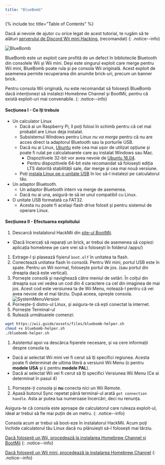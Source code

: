 ```yaml
---
title: "BlueBomb"
---
```


{% include toc title="Table of Contents" %}

Dacă ai nevoie de ajutor cu orice legat de acest tutorial, te rugăm să te alături [ serverului de Discord Wii mini Hacking.](https://discord.gg/6ryxnkS) (recomandat)
{: .notice--info}

![BlueBomb](/images/bluebomb.png)

BlueBomb este un exploit care profită de un defect în bibliotecile Bluetooth din consolele Wii și Wii mini. Deși este singurul exploit care merge pentru Wii mini, BlueBomb poate rula și pe consola Wii originală. Acest exploit de asemenea permite recuperarea din anumite brick-uri, precum un banner brick.

Pentru consola Wii originală, nu este recomandat să folosești BlueBomb dacă intenționezi să instalezi Homebrew Channel și BootMii, pentru că există exploit-uri mai convenabile.
{: .notice--info}

#### Secțiunea I - Ce îți trebuie
- Un calculator Linux
  - Dacă ai un Raspberry Pi, îl poți folosi în schimb pentru că cel mai probabil are Linux deja instalat.
  - Subsistemul Windows pentru Linux *nu va merge* pentru că nu are acces direct la adaptorul Bluetooth sau la porturile USB.
  - Dacă nu ai Linux, [Ubuntu](https://ubuntu.com/download/desktop) este cea mai ușor de utilizat opțiune și poate fi rulat pe calculatoarele care au instalat Windows sau Mac.
    - Dispozitivele 32-bit vor avea nevoie de [Ubuntu 16.04](http://releases.ubuntu.com/16.04/).
    - Pentru dispozitivele 64-bit este recomandat să folosești ediția LTS datorită stabilității sale, dar merge și cea mai nouă versiune.
  - Poți [instala Linux pe o unitate USB](https://ubuntu.com/tutorials/tutorial-create-a-usb-stick-on-windows#1-overview) în loc să-l instalezi pe calculatorul tău.
- Un adaptor Bluetooth.
  - Un adaptor Bluetooth intern va merge de asemenea.
  - Dacă nu ai una, asigură-te să iei unul compatibil cu Linux.
- O unitate USB formatată ca FAT32.
  - Acesta nu poate fi același flash drive folosit și pentru sistemul de operare Linux.

#### Secțiunea II - Efectuarea exploitului
1. Descarcă instalatorul HackMii din [site-ul BootMii](https://bootmii.org/download/).
- (Dacă încercați să reparați un brick, ar trebui de asemenea să copiezi aplicația homebrew pe care vrei să o folosești în folderul /apps/)
1. Extrage-l și plasează fișierul `boot.elf` în unitatea ta flash.
1. Conectează unitatea flash în consolă. Pentru Wii mini, portul USB este în spate. Pentru un Wii normal, folosește portul de jos. (sau portul din dreapta dacă este vertical).
1. Pornește consolă și navighează către meniul de setări. În colțul din dreapta sus vei vedea un cod din 4 caractere ca cel din imaginea de mai jos. Acest cod este versiunea ta de Wii Menu, notează-l pentru că vei avea nevoie de el mai târziu. După aceea, oprește consola. ![SystemMenuVersion](/images/Wii/SystemMenuVersion.png)
1. Pornește-ți distro-ul Linux, și asigura-te că ești conectat la internet.
1. Pornește Terminal-ul
1. Rulează următoarele comenzi:
```bash
wget https://wii.guide/assets/files/bluebomb-helper.sh
chmod +x bluebomb-helper.sh
./bluebomb-helper.sh
```
1. Asistentul apoi va descărca fișierele necesare, și va cere informații despre consola ta.
  - Dacă ai selectat Wii mini vei fi cerut să îți specifici regiunea. Acesta poate fi determinat de ultima literă a versiunii Wii Menu (`U` pentru **modele USA** și `E` pentru **modele PAL**).
  - Dacă ai selectat Wii vei fi cerut să îți specifici Versiunea Wii Menu (Ce ai determinat în pasul 4)
1. Pornește-ți consola și **nu** conecta nici un Wii Remote.
1. Apasă butonul Sync repetat până terminal-ul arată `got connection handle`. Asta ar putea lua numeroase încercări, deci nu renunța.

Asigura-te că consola este aproape de calculatorul care ruleaza exploit-ul, ideal ar trebui să fie mai puțin de un metru.
{: .notice--info}

Consola acum ar trebui să boot-eze în instalatorul HackMii. Acum poți închide calculatorul tău Linux dacă nu plănuiești să-l folosești mai târziu.

[Dacă folosești un Wii, procedează la instalarea Homebrew Channel și BootMii](hbc)
{: .notice--info}

[Dacă folosești un Wii mini, procedează la instalarea Homebrew Channel](hbc-mini)
{: .notice--info}
